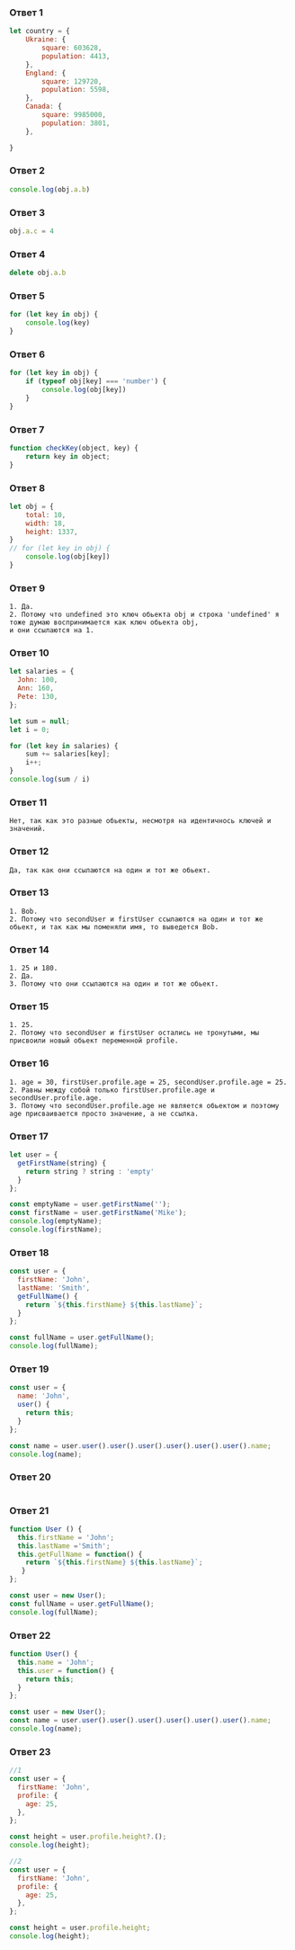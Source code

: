 ### Ответ 1

```js
let country = {
    Ukraine: {
        square: 603628,
        population: 4413,
    },
    England: {
        square: 129720,
        population: 5598,
    },
    Canada: {
        square: 9985000,
        population: 3801,
    },

}
```

### Ответ 2

```js
console.log(obj.a.b)
```

### Ответ 3

```js
obj.a.c = 4
```

### Ответ 4

```js
delete obj.a.b
```

### Ответ 5

```js
for (let key in obj) {
    console.log(key)
}
```
### Ответ 6

```js
for (let key in obj) {
    if (typeof obj[key] === 'number') {
        console.log(obj[key])
    }
}
```

### Ответ 7

```js
function checkKey(object, key) {
    return key in object;
}
```

### Ответ 8

```js
let obj = {
    total: 10,
    width: 18,
    height: 1337,
}
// for (let key in obj) {
    console.log(obj[key])
}
```

### Ответ 9

```
1. Да.
2. Потому что undefined это ключ обьекта obj и строка 'undefined' я тоже думаю воспринимается как ключ обьекта obj,
и они ссылаются на 1.
```

### Ответ 10

```js
let salaries = {
  John: 100,
  Ann: 160,
  Pete: 130,
};

let sum = null;
let i = 0;

for (let key in salaries) {
    sum += salaries[key];
    i++;
}
console.log(sum / i)
```

### Ответ 11

```
Нет, так как это разные обьекты, несмотря на идентичнось ключей и значений.
```

### Ответ 12

```
Да, так как они ссылаются на один и тот же обьект.
```

### Ответ 13

```
1. Bob.
2. Потому что secondUser и firstUser ссылаются на один и тот же обьект, и так как мы поменяли имя, то выведется Bob.
```

### Ответ 14

```
1. 25 и 180.
2. Да.
3. Потому что они ссылаются на один и тот же обьект.
```

### Ответ 15

```
1. 25.
2. Потому что secondUser и firstUser остались не тронутыми, мы присвоили новый обьект переменной profile.
```

### Ответ 16

```
1. age = 30, firstUser.profile.age = 25, secondUser.profile.age = 25.
2. Равны между собой только firstUser.profile.age и secondUser.profile.age.
3. Потому что secondUser.profile.age не является обьектом и поэтому age присваивается просто значение, а не ссылка. 
```

### Ответ 17

```js
let user = {
  getFirstName(string) {
    return string ? string : 'empty'
  }
};

const emptyName = user.getFirstName('');
const firstName = user.getFirstName('Mike');
console.log(emptyName);
console.log(firstName);
```

### Ответ 18

```js
const user = {
  firstName: 'John',
  lastName: 'Smith',
  getFullName() {
    return `${this.firstName} ${this.lastName}`;
  }
};

const fullName = user.getFullName();
console.log(fullName);
```

### Ответ 19

```js
const user = {
  name: 'John',
  user() {
    return this;
  }
};

const name = user.user().user().user().user().user().user().name;
console.log(name);
```

### Ответ 20

```js

```

### Ответ 21

```js
function User () {
  this.firstName = 'John';
  this.lastName ='Smith'; 
  this.getFullName = function() {
    return `${this.firstName} ${this.lastName}`;
   }  
}; 

const user = new User();
const fullName = user.getFullName();
console.log(fullName);
```

### Ответ 22

```js
function User() {
  this.name = 'John';
  this.user = function() {
    return this;
  }
};

const user = new User();
const name = user.user().user().user().user().user().user().name;
console.log(name);
```

### Ответ 23

```js
//1 
const user = {
  firstName: 'John',
  profile: {
    age: 25,
  },
};

const height = user.profile.height?.();
console.log(height);

//2
const user = {
  firstName: 'John',
  profile: {
    age: 25,
  },
};

const height = user.profile.height;
console.log(height);
```


